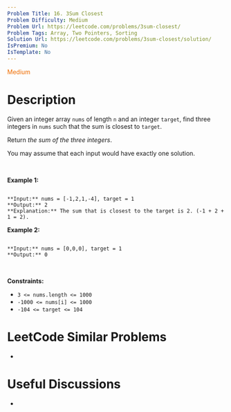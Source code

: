 ```yaml
---
Problem Title: 16. 3Sum Closest
Problem Difficulty: Medium
Problem Url: https://leetcode.com/problems/3sum-closest/
Problem Tags: Array, Two Pointers, Sorting
Solution Url: https://leetcode.com/problems/3sum-closest/solution/
IsPremium: No
IsTemplate: No
---
```


<span style="color: rgb(239, 108, 0);">Medium</span>

# Description

Given an integer array `nums` of length `n` and an integer `target`, find three integers in `nums` such that the sum is closest to `target`.


Return *the sum of the three integers*.


You may assume that each input would have exactly one solution.


 


**Example 1:**



```

**Input:** nums = [-1,2,1,-4], target = 1
**Output:** 2
**Explanation:** The sum that is closest to the target is 2. (-1 + 2 + 1 = 2).

```

**Example 2:**



```

**Input:** nums = [0,0,0], target = 1
**Output:** 0

```

 


**Constraints:**


* `3 <= nums.length <= 1000`
* `-1000 <= nums[i] <= 1000`
* `-104 <= target <= 104`




# LeetCode Similar Problems

- []()

# Useful Discussions

- []()
